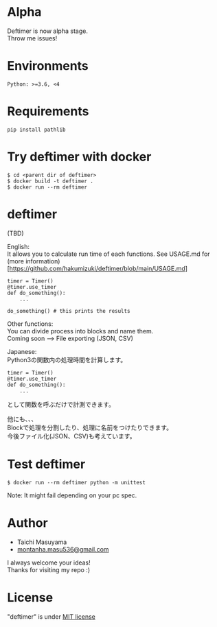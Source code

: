 # Alpha  
Deftimer is now alpha stage.  
Throw me issues!  

# Environments
```
Python: >=3.6, <4
```

# Requirements
```
pip install pathlib
```

# Try deftimer with docker
```
$ cd <parent dir of deftimer>
$ docker build -t deftimer .
$ docker run --rm deftimer
```

# deftimer
(TBD)  

English:  
It allows you to calculate run time of each functions. See USAGE.md for (more information)[https://github.com/hakumizuki/deftimer/blob/main/USAGE.md]  

```
timer = Timer()
@timer.use_timer
def do_something():
    ...

do_something() # this prints the results
```

Other functions:  
You can divide process into blocks and name them.  
Coming soon --> File exporting (JSON, CSV)  


Japanese:  
Python3の関数内の処理時間を計算します。  

```
timer = Timer()
@timer.use_timer
def do_something():
    ...
```

として関数を呼ぶだけで計測できます。  

他にも、、、  
Blockで処理を分割したり、処理に名前をつけたりできます。  
今後ファイル化(JSON、CSV)も考えています。  

# Test deftimer
```
$ docker run --rm deftimer python -m unittest
```
Note: It might fail depending on your pc spec.  

# Author
* Taichi Masuyama
* montanha.masu536@gmail.com

I always welcome your ideas!  
Thanks for visiting my repo :)  

# License
"deftimer" is under [MIT license](https://en.wikipedia.org/wiki/MIT_License)  
